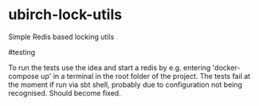 # ubirch-lock-utils
Simple Redis based locking utils

#testing

To run the tests use the idea and start a redis by e.g. entering 'docker-compose up' in a terminal
in the root folder of the project. The tests fail at the moment if run via sbt shell, probably due
to configuration not being recognised. Should become fixed.